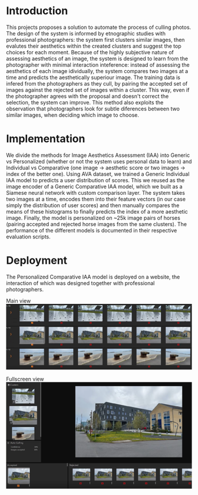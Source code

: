 # Introduction

This projects proposes a solution to automate the process of culling photos. The design of the system is informed by etnographic studies with professional photographers: the system first clusters similar images, then evalutes their aesthetics within the created clusters and suggest the top choices for each moment. Because of the highly subjective nature of assessing aesthetics of an image, the system is designed to learn from the photographer with minimal interaction inteference: instead of assessing the aesthetics of each image idividually, the system compares two images at a time and predicts the aesthetically superiour image. The training data is infered from the photographers as they cull, by pairing the accepted set of images against the rejected set of images within a cluster. This way, even if the photographer agrees with the proposal and doesn't correct the selection, the system can improve. This method also exploits the observation that photographers look for subtle diferences between two similar images, when deciding which image to choose.

# Implementation

We divide the methods for Image Aesthetics Assessment (IAA) into Generic vs Personalized (whether or not the system uses personal data to learn) and Individual vs Comparative (one image -> aesthetic score or two images -> index of the better one). Using AVA dataset, we trained a Generic Individual IAA model to predicts a user distribution of scores. This we reused as the image encoder of a Generic Comparative IAA model, which we built as a Siamese neural network with custom comparison layer. The system takes two images at a time, encodes them into their feature vectors (in our case simply the distribution of user scores) and then manually compares the means of these histograms to finally predicts the index of a more aesthetic image. Finally, the model is personalized on ~25k image pairs of horses (pairing accepted and rejected horse images from the same clusters). The performance of the different models is documented in their respective evaluation scripts.

# Deployment

The Personalized Comparative IAA model is deployed on a website, the interaction of which was designed together with professional photographers.

Main view
<img src=mainView.PNG width="800" alt="Main view" float="left">

Fullscreen view
<img src=fullscreenView.PNG width="800" alt="Fullscreen view" float="right">
